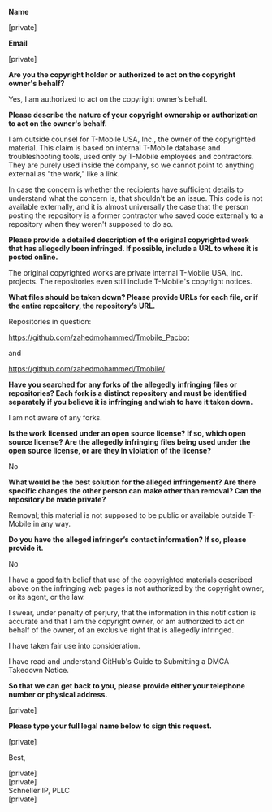 **Name**  

 

[private]

 

**Email**  

 

[private]

 

**Are you the copyright holder or authorized to act on the copyright owner's behalf?**  

 

Yes, I am authorized to act on the copyright owner’s behalf.

 

**Please describe the nature of your copyright ownership or authorization to act on the owner's behalf.**  

 

I am outside counsel for T-Mobile USA, Inc., the owner of the copyrighted material. This claim is based on internal T-Mobile database and troubleshooting tools, used only by T-Mobile employees and contractors. They are purely used inside the company, so we cannot point to anything external as "the work," like a link. 


In case the concern is whether the recipients have sufficient details to understand what the concern is, that shouldn't be an issue. This code is not available externally, and it is almost universally the case that the person posting the repository is a former contractor who saved code externally to a repository when they weren't supposed to do so.

 

**Please provide a detailed description of the original copyrighted work that has allegedly been infringed. If possible, include a URL to where it is posted online.**  

 

The original copyrighted works are private internal T-Mobile USA, Inc. projects. The repositories even still include T-Mobile's copyright notices.

 

**What files should be taken down? Please provide URLs for each file, or if the entire repository, the repository’s URL.**  

 

Repositories in question:

https://github.com/zahedmohammed/Tmobile_Pacbot

and

https://github.com/zahedmohammed/Tmobile/ 



**Have you searched for any forks of the allegedly infringing files or repositories? Each fork is a distinct repository and must be identified separately if you believe it is infringing and wish to have it taken down.**  

 

I am not aware of any forks.

 

**Is the work licensed under an open source license? If so, which open source license? Are the allegedly infringing files being used under the open source license, or are they in violation of the license?**  

 

No

 

**What would be the best solution for the alleged infringement? Are there specific changes the other person can make other than removal? Can the repository be made private?**  

 

Removal; this material is not supposed to be public or available outside T-Mobile in any way.

 

**Do you have the alleged infringer’s contact information? If so, please provide it.**  

 

No

 

I have a good faith belief that use of the copyrighted materials described above on the infringing web pages is not authorized by the copyright owner, or its agent, or the law.



I swear, under penalty of perjury, that the information in this notification is accurate and that I am the copyright owner, or am authorized to act on behalf of the owner, of an exclusive right that is allegedly infringed.



I have taken fair use into consideration.

 

I have read and understand GitHub's Guide to Submitting a DMCA Takedown Notice.

 

**So that we can get back to you, please provide either your telephone number or physical address.**  

 

 

[private]

 

**Please type your full legal name below to sign this request.**  

 

[private]

 

Best,


[private]  
[private]  
Schneller IP, PLLC  
[private]  
